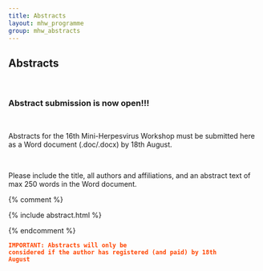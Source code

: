 ```yaml
---
title: Abstracts
layout: mhw_programme
group: mhw_abstracts
---
```


## Abstracts

<br />

### Abstract submission is now open!!!

<br />

Abstracts for the 16th Mini-Herpesvirus Workshop must be submitted here as a Word document (.doc/.docx) by 18th August. 

<br />

Please include the title, all authors and affiliations, and an abstract text of max 250 words in the Word document.


{% comment %}

{% include abstract.html %} 

{% endcomment %}


<code style="color : orangered"><b>IMPORTANT: Abstracts will only be considered if the author has registered (and paid) by 18th August</b></code>



